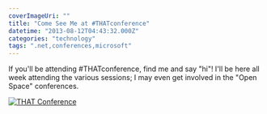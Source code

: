 ```yaml
---
coverImageUri: ""
title: "Come See Me at #THATconference"
datetime: "2013-08-12T04:43:32.000Z"
categories: "technology"
tags: ".net,conferences,microsoft"
---
```


If you'll be attending #THATconference, find me and say "hi"! I'll be here all week attending the various sessions; I may even get involved in the "Open Space" conferences.

[![THAT Conference](http://www.thatconference.com/Images/SiteBadges/440w.jpg?s=badge)](http://www.thatconference.com/?s=badge)
